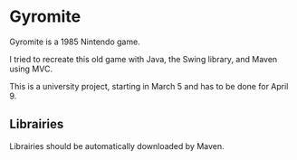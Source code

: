 # Gyromite

Gyromite is a 1985 Nintendo game.

I tried to recreate this old game with Java, the Swing library, and Maven using MVC.

This is a university project, starting in March 5 and has to be done for April 9.


## Librairies

Librairies should be automatically downloaded by Maven.
